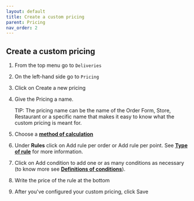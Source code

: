 ```yaml
---
layout: default
title: Create a custom pricing
parent: Pricing
nav_order: 2
---
```


## Create a custom pricing
1. From the top menu go to `Deliveries`
2. On the left-hand side go to `Pricing`
3. Click on <span class="badge badge-success"><i class="fa fa-plus"></i> Create a new pricing</span>
4. Give the Pricing a name.
   
   <span class="badge badge-info">TIP:</span><span> The pricing name can be the name of the Order Form, Store, Restaurant or a specific name that makes it easy to know what the custom pricing is meant for</span>.
5. Choose a [**method of calculation**](/en/admin/pricing_method_of_calculation)
6. Under **Rules** click on <span class="badge badge-success"> <i class="fa fa-plus"></i> Add rule per order</span> or <span class="badge badge-success"> <i class="fa fa-plus"></i> Add rule per point</span>. See [**Type of rule**](/en/admin/pricing_rule) for more information.
7. Click on <span class="badge badge-warning"><i class="fa fa-plus"></i> Add condition</span> to add one or as many conditions as necessary (to know more see [**Definitions of conditions**](/en/admin/pricing_rule)).
8. Write the price of the rule at the bottom
9. After you've configured your custom pricing, click <span class="badge badge-primary">Save</span>
